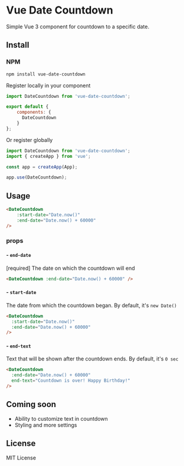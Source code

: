 # Vue Date Countdown

Simple Vue 3 component for countdown to a specific date.

## Install

### NPM

```bash
npm install vue-date-countdown
```

Register locally in your component
```js
import DateCountdown from 'vue-date-countdown';

export default {
    components: {
      DateCountdown
    }
};
```

Or register globally
```js
import DateCountdown from 'vue-date-countdown';
import { createApp } from 'vue';

const app = createApp(App);

app.use(DateCountdown);
```

## Usage

```html
<DateCountdown 
    :start-date="Date.now()" 
    :end-date="Date.now() + 60000"
/>
``` 

### props
#### - `end-date`
[required] The date on which the countdown will end

```html
<DateCountdown :end-date="Date.now() + 60000" />
```

#### - `start-date`
The date from which the countdown began. By default, it's `new Date()`

```html
<DateCountdown
  :start-date="Date.now()"
  :end-date="Date.now() + 60000"
/>
```

#### - `end-text`
Text that will be shown after the countdown ends. By default, it's `0 sec`

```html
<DateCountdown
  :end-date="Date.now() + 60000"
  end-text="Countdown is over! Happy Birthday!"
/>
```

## Coming soon

* Ability to customize text in countdown
* Styling and more settings

## License

MIT License
